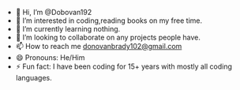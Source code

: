 - 👋 Hi, I’m @Dobovan192
- 👀 I’m interested in coding,reading books on my free time.
- 🌱 I’m currently learning nothing.
- 💞️ I’m looking to collaborate on any projects people have.
- 📫 How to reach me donovanbrady102@gmail.com
- 😄 Pronouns: He/Him
- ⚡ Fun fact: I have been coding for 15+ years with mostly all coding languages.

<!---
Dobovan192/Dobovan192 is a ✨ special ✨ repository because its `README.md` (this file) appears on your GitHub profile.
You can click the Preview link to take a look at your changes.
--->
